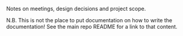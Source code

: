 Notes on meetings, design decisions and project scope.

N.B. This is not the place to put documentation on how to write the documentation! See the main repo README for a link to that content.
